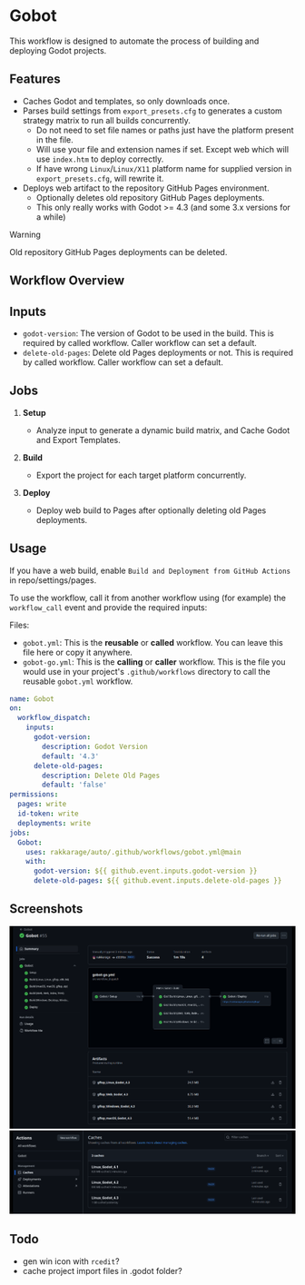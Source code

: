 # Gobot

This workflow is designed to automate the process of building and deploying Godot projects.

## Features

- Caches Godot and templates, so only downloads once.
- Parses build settings from `export_presets.cfg` to generates a custom strategy matrix to run all builds concurrently.
	- Do not need to set file names or paths just have the platform present in the file.
	- Will use your file and extension names if set. Except web which will use `index.htm` to deploy correctly.
	- If have wrong `Linux`/`Linux/X11` platform name for supplied version in `export_presets.cfg`, will rewrite it.
- Deploys web artifact to the repository GitHub Pages environment.
  - Optionally deletes old repository GitHub Pages deployments.
  - This only really works with Godot >= 4.3 (and some 3.x versions for a while)

> [!WARNING]
> Old repository GitHub Pages deployments can be deleted.

## Workflow Overview

## Inputs

- `godot-version`: The version of Godot to be used in the build. This is required by called workflow. Caller workflow can set a default.
- `delete-old-pages`: Delete old Pages deployments or not. This is required by called workflow. Caller workflow can set a default.

## Jobs

1. **Setup**
	- Analyze input to generate a dynamic build matrix, and Cache Godot and Export Templates.

3. **Build**
	- Export the project for each target platform concurrently.

5. **Deploy**
	- Deploy web build to Pages after optionally deleting old Pages deployments.

## Usage

If you have a web build, enable `Build and Deployment from GitHub Actions` in repo/settings/pages.

To use the workflow, call it from another workflow using (for example) the `workflow_call` event and provide the required inputs:

Files:
- `gobot.yml`: This is the **reusable** or **called** workflow. You can leave this file here or copy it anywhere.
- `gobot-go.yml`: This is the **calling** or **caller** workflow. This is the file you would use in your project's `.github/workflows` directory to call the reusable `gobot.yml` workflow.

```yaml
name: Gobot
on:
  workflow_dispatch:
    inputs:
      godot-version:
        description: Godot Version
        default: '4.3'
      delete-old-pages:
        description: Delete Old Pages
        default: 'false'
permissions:
  pages: write
  id-token: write
  deployments: write
jobs:
  Gobot:
    uses: rakkarage/auto/.github/workflows/gobot.yml@main
    with:
      godot-version: ${{ github.event.inputs.godot-version }}
      delete-old-pages: ${{ github.event.inputs.delete-old-pages }}
```

## Screenshots

![](screenshot1.png)
![](screenshot2.png)

## Todo

- gen win icon with `rcedit`?
- cache project import files in .godot folder?
